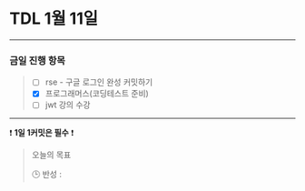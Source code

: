 # TDL 1월 11일

---

### 금일 진행 항목
> - [ ]  rse - 구글 로그인 완성 커밋하기
> - [X] 프로그래머스(코딩테스트 준비)
> - [ ] jwt 강의 수강
---

❗ **1일 1커밋은 필수** ❗

> 오늘의 목표
>
> 🕒 반성 :  
> 